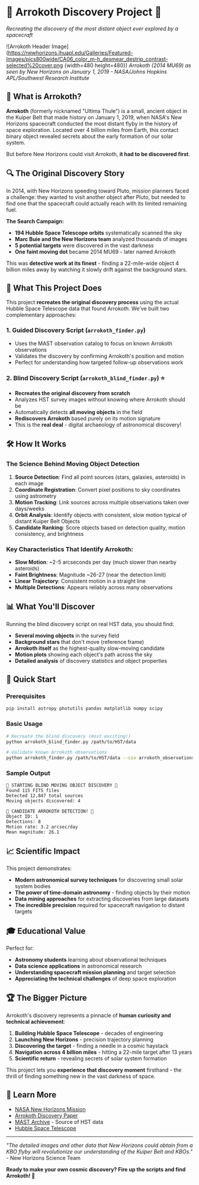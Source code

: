 # 🚀 Arrokoth Discovery Project 🔭

_Recreating the discovery of the most distant object ever explored by a spacecraft_

![Arrokoth Header Image](https://newhorizons.jhuapl.edu/Galleries/Featured-Images/pics800wide/CA06_color_m-h_desmear_destrip_contrast-selected%20cover.png {width=480 height=480})
_Arrokoth (2014 MU69) as seen by New Horizons on January 1, 2019 - NASA/Johns Hopkins APL/Southwest Research Institute_

## 🌟 What is Arrokoth?

**Arrokoth** (formerly nicknamed "Ultima Thule") is a small, ancient object in the Kuiper Belt that made history on January 1, 2019, when NASA's New Horizons spacecraft conducted the most distant flyby in the history of space exploration. Located over 4 billion miles from Earth, this contact binary object revealed secrets about the early formation of our solar system.

But before New Horizons could visit Arrokoth, **it had to be discovered first**.

## 🔍 The Original Discovery Story

In 2014, with New Horizons speeding toward Pluto, mission planners faced a challenge: they wanted to visit another object after Pluto, but needed to find one that the spacecraft could actually reach with its limited remaining fuel.

**The Search Campaign:**

- **194 Hubble Space Telescope orbits** systematically scanned the sky
- **Marc Buie and the New Horizons team** analyzed thousands of images
- **5 potential targets** were discovered in the vast darkness
- **One faint moving dot** became 2014 MU69 - later named Arrokoth

This was **detective work at its finest** - finding a 22-mile-wide object 4 billion miles away by watching it slowly drift against the background stars.

## 🎯 What This Project Does

This project **recreates the original discovery process** using the actual Hubble Space Telescope data that found Arrokoth. We've built two complementary approaches:

### 1. **Guided Discovery Script** (`arrokoth_finder.py`)

- Uses the MAST observation catalog to focus on known Arrokoth observations
- Validates the discovery by confirming Arrokoth's position and motion
- Perfect for understanding how targeted follow-up observations work

### 2. **Blind Discovery Script** (`arrokoth_blind_finder.py`) ⭐

- **Recreates the original discovery from scratch**
- Analyzes HST survey images without knowing where Arrokoth should be
- Automatically detects **all moving objects** in the field
- **Rediscovers Arrokoth** based purely on its motion signature
- This is the **real deal** - digital archaeology of astronomical discovery!

## 🛠️ How It Works

### The Science Behind Moving Object Detection

1. **Source Detection**: Find all point sources (stars, galaxies, asteroids) in each image
2. **Coordinate Registration**: Convert pixel positions to sky coordinates using astrometry
3. **Motion Tracking**: Link sources across multiple observations taken over days/weeks
4. **Orbit Analysis**: Identify objects with consistent, slow motion typical of distant Kuiper Belt Objects
5. **Candidate Ranking**: Score objects based on detection quality, motion consistency, and brightness

### Key Characteristics That Identify Arrokoth:

- **Slow Motion**: ~2-5 arcseconds per day (much slower than nearby asteroids)
- **Faint Brightness**: Magnitude ~26-27 (near the detection limit)
- **Linear Trajectory**: Consistent motion in a straight line
- **Multiple Detections**: Appears reliably across many observations

## 📊 What You'll Discover

Running the blind discovery script on real HST data, you should find:

- **Several moving objects** in the survey field
- **Background stars** that don't move (reference frame)
- **Arrokoth itself** as the highest-quality slow-moving candidate
- **Motion plots** showing each object's path across the sky
- **Detailed analysis** of discovery statistics and object properties

## 🚀 Quick Start

### Prerequisites

```bash
pip install astropy photutils pandas matplotlib numpy scipy
```

### Basic Usage

```bash
# Recreate the blind discovery (most exciting!)
python arrokoth_blind_finder.py /path/to/HST/data

# Validate known Arrokoth observations
python arrokoth_finder.py /path/to/HST/data --csv arrokoth_observations.csv
```

### Sample Output

```
🔭 STARTING BLIND MOVING OBJECT DISCOVERY 🔭
Found 115 FITS files
Detected 12,847 total sources
Moving objects discovered: 4

🎯 CANDIDATE ARROKOTH DETECTION! 🎯
Object ID: 1
Detections: 8
Motion rate: 3.2 arcsec/day
Mean magnitude: 26.1
```

## 📈 Scientific Impact

This project demonstrates:

- **Modern astronomical survey techniques** for discovering small solar system bodies
- **The power of time-domain astronomy** - finding objects by their motion
- **Data mining approaches** for extracting discoveries from large datasets
- **The incredible precision** required for spacecraft navigation to distant targets

## 🎓 Educational Value

Perfect for:

- **Astronomy students** learning about observational techniques
- **Data science applications** in astronomical research
- **Understanding spacecraft mission planning** and target selection
- **Appreciating the technical challenges** of deep space exploration

## 🏆 The Bigger Picture

Arrokoth's discovery represents a pinnacle of **human curiosity and technical achievement**:

1. **Building Hubble Space Telescope** - decades of engineering
2. **Launching New Horizons** - precision trajectory planning
3. **Discovering the target** - finding a needle in a cosmic haystack
4. **Navigation across 4 billion miles** - hitting a 22-mile target after 13 years
5. **Scientific return** - revealing secrets of solar system formation

This project lets you **experience that discovery moment** firsthand - the thrill of finding something new in the vast darkness of space.

## 🔗 Learn More

- [NASA New Horizons Mission](https://www.nasa.gov/mission_pages/newhorizons/main/index.html)
- [Arrokoth Discovery Paper](https://science.nasa.gov/solar-system/kuiper-belt/arrokoth-2014-mu69/)
- [MAST Archive](https://archive.stsci.edu/) - Source of HST data
- [Hubble Space Telescope](https://hubblesite.org/)

---

_"The detailed images and other data that New Horizons could obtain from a KBO flyby will revolutionize our understanding of the Kuiper Belt and KBOs."_ - New Horizons Science Team

**Ready to make your own cosmic discovery? Fire up the scripts and find Arrokoth! 🌌**
